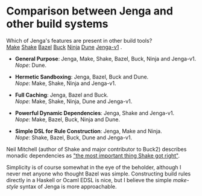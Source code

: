 
# Comparison between Jenga and other build systems

Which of Jenga's features are present in other build tools?\
[Make](https://en.wikipedia.org/wiki/Make_(software))
[Shake](https://shakebuild.com/)
[Bazel](https://bazel.build/)
[Buck](https://buck2.build/)
[Ninja](https://ninja-build.org/)
[Dune](https://dune.build/)
[Jenga-v1](history.md)
.

- __General Purpose__: Jenga, Make, Shake, Bazel, Buck, Ninja and Jenga-v1.\
_Nope_: Dune.

- __Hermetic Sandboxing__: Jenga, Bazel, Buck and Dune.\
_Nope_: Make, Shake, Ninja and Jenga-v1.

- __Full Caching__: Jenga, Bazel and Buck.\
_Nope_: Make, Shake, Ninja, Dune and Jenga-v1.

- __Powerful Dynamic Dependencies__: Jenga, Shake and Jenga-v1.\
_Nope_: Make, Bazel, Buck, Ninja and Dune.

- __Simple DSL for Rule Construction__: Jenga, Make and Ninja.\
_Nope_: Shake, Bazel, Buck, Dune and Jenga-v1.

Neil Mitchell (author of Shake and major contributor to Buck2) describes monadic dependencies as ["the most important thing Shake got right"](https://neilmitchell.blogspot.com/2021/09/reflecting-on-shake-build-system.html).

Simplicity is of course somewhat in the eye of the beholder,
although I never met anyone who thought Bazel was simple.
Constructing build rules directly in a Haskell or Ocaml EDSL is nice,
but I believe the simple _make-style_ syntax of Jenga is more approachable.
